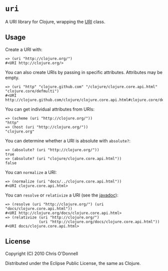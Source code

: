 # `uri`

A URI library for Clojure, wrapping the
[URI](http://download.oracle.com/javase/1.4.2/docs/api/java/net/URI.html) class.

## Usage

Create a URI with:

    => (uri "http://clojure.org/")
    #<URI http://clojure.org/>

You can also create URIs by passing in specific attributes. Attributes may be
empty.

    => (uri "http" "clojure.github.com" "/clojure/clojure.core.api.html"
    "clojure.core/defmulti")
    #<URI http://clojure.github.com/clojure/clojure.core.api.html#clojure.core/defmulti>

You can get individual attributes from URIs:

    => (scheme (uri "http://clojure.org/"))
    "http"
    => (host (uri "http://clojure.org/"))
    "clojure.org"

You can determine whether a URI is absolute with `absolute?`:

    => (absolute? (uri "http://clojure.org/"))
    true
    => (absolute? (uri "clojure/clojure.core.api.html"))
    false

You can `normalize` a URI:

    => (normalize (uri "docs/../clojure.core.api.html"))
    #<URI clojure.core.api.html>

You can `resolve` or `relativize` a URI (see the [javadoc](http://download.oracle.com/javase/1.4.2/docs/api/java/net/URI.html)):

    => (resolve (uri "http://clojure.org/") (uri "docs/clojure.core.api.html"))
    #<URI http://clojure.org/docs/clojure.core.api.html>
    => (relativize (uri "http://clojure.org/")
                   (uri "http://clojure.org/docs/clojure.core.api.html"))
    #<URI docs/clojure.core.api.html>

## License

Copyright (C) 2010 Chris O'Donnell

Distributed under the Eclipse Public License, the same as Clojure.
